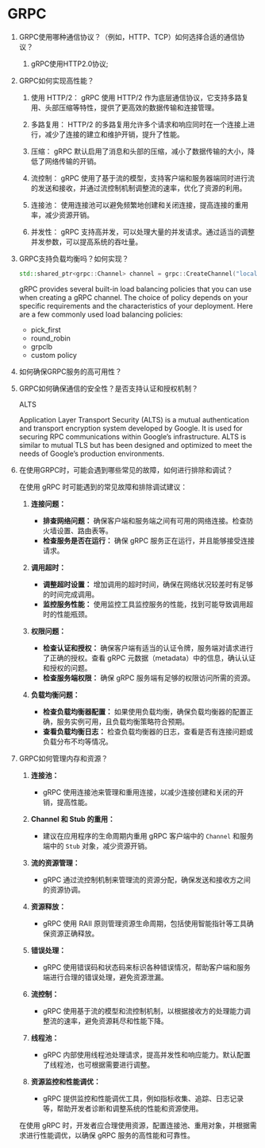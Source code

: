 # GRPC

1. GRPC使用哪种通信协议？（例如，HTTP、TCP）如何选择合适的通信协议？
    1. gRPC使用HTTP2.0协议;
2. GRPC如何实现高性能？
    1. 使用 HTTP/2： gRPC 使用 HTTP/2 作为底层通信协议，它支持多路复用、头部压缩等特性，提供了更高效的数据传输和连接管理。

    2. 多路复用： HTTP/2 的多路复用允许多个请求和响应同时在一个连接上进行，减少了连接的建立和维护开销，提升了性能。

    3. 压缩： gRPC 默认启用了消息和头部的压缩，减小了数据传输的大小，降低了网络传输的开销。

    4. 流控制： gRPC 使用了基于流的模型，支持客户端和服务器端同时进行流的发送和接收，并通过流控制机制调整流的速率，优化了资源的利用。

    5. 连接池： 使用连接池可以避免频繁地创建和关闭连接，提高连接的重用率，减少资源开销。

    6. 并发性： gRPC 支持高并发，可以处理大量的并发请求。通过适当的调整并发参数，可以提高系统的吞吐量。
3. GRPC支持负载均衡吗？如何实现？
   ```cpp
   std::shared_ptr<grpc::Channel> channel = grpc::CreateChannel("localhost:50051", grpc::experimental::LoadBalancingPolicyName("round_robin"));
   ```
   gRPC provides several built-in load balancing policies that you can use when creating a gRPC channel. The choice of
   policy depends on your specific requirements and the characteristics of your deployment. Here are a few commonly used
   load balancing policies:
    - pick_first
    - round_robin
    - grpclb
    - custom policy
4. 如何确保GRPC服务的高可用性？
5. GRPC如何确保通信的安全性？是否支持认证和授权机制？

   ALTS

   Application Layer Transport Security (ALTS) is a mutual authentication and transport encryption system developed by
   Google. It is used for securing RPC communications within Google’s infrastructure. ALTS is similar to mutual TLS but
   has been designed and optimized to meet the needs of Google’s production environments.
6. 在使用GRPC时，可能会遇到哪些常见的故障，如何进行排除和调试？

   在使用 gRPC 时可能遇到的常见故障和排除调试建议：

    1. **连接问题：**
        - **排查网络问题：** 确保客户端和服务端之间有可用的网络连接。检查防火墙设置、路由表等。
        - **检查服务是否在运行：** 确保 gRPC 服务正在运行，并且能够接受连接请求。

    2. **调用超时：**
        - **调整超时设置：** 增加调用的超时时间，确保在网络状况较差时有足够的时间完成调用。
        - **监控服务性能：** 使用监控工具监控服务的性能，找到可能导致调用超时的性能瓶颈。

    3. **权限问题：**
        - **检查认证和授权：** 确保客户端有适当的认证令牌，服务端对请求进行了正确的授权。查看 gRPC
          元数据（metadata）中的信息，确认认证和授权的问题。
        - **检查服务端权限：** 确保 gRPC 服务端有足够的权限访问所需的资源。

    4. **负载均衡问题：**
        - **检查负载均衡器配置：** 如果使用负载均衡，确保负载均衡器的配置正确，服务实例可用，且负载均衡策略符合预期。
        - **查看负载均衡日志：** 检查负载均衡器的日志，查看是否有连接问题或负载分布不均等情况。

7. GRPC如何管理内存和资源？

    1. **连接池：**
        - gRPC 使用连接池来管理和重用连接，以减少连接创建和关闭的开销，提高性能。

    2. **Channel 和 Stub 的重用：**
        - 建议在应用程序的生命周期内重用 gRPC 客户端中的 `Channel` 和服务端中的 `Stub` 对象，减少资源开销。

    3. **流的资源管理：**
        - gRPC 通过流控制机制来管理流的资源分配，确保发送和接收方之间的资源协调。

    4. **资源释放：**
        - gRPC 使用 RAII 原则管理资源生命周期，包括使用智能指针等工具确保资源正确释放。

    5. **错误处理：**
        - gRPC 使用错误码和状态码来标识各种错误情况，帮助客户端和服务端进行合理的错误处理，避免资源泄漏。

    6. **流控制：**
        - gRPC 使用基于流的模型和流控制机制，以根据接收方的处理能力调整流的速率，避免资源耗尽和性能下降。

    7. **线程池：**
        - gRPC 内部使用线程池处理请求，提高并发性和响应能力。默认配置了线程池，也可根据需要进行调整。

    8. **资源监控和性能调优：**
        - gRPC 提供监控和性能调优工具，例如指标收集、追踪、日志记录等，帮助开发者诊断和调整系统的性能和资源使用。

   在使用 gRPC 时，开发者应合理使用资源，配置连接池、重用对象，并根据需求进行性能调优，以确保 gRPC 服务的高性能和可靠性。

